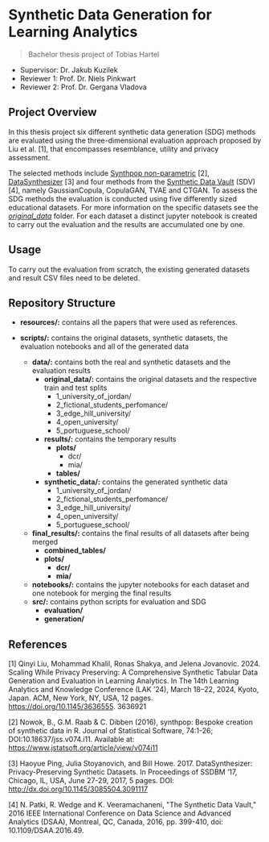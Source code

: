 # Synthetic Data Generation for Learning Analytics
> Bachelor thesis project of Tobias Hartel
- Supervisor: Dr. Jakub Kuzilek
- Reviewer 1: Prof. Dr. Niels Pinkwart
- Reviewer 2: Prof. Dr. Gergana Vladova

## Project Overview
In this thesis project six different synthetic data generation (SDG) methods are evaluated using the three-dimensional evaluation approach proposed by Liu et al. [1], that encompasses resemblance, utility and privacy assessment.

The selected methods include [Synthpop non-parametric](https://synthpop.org.uk/index.html) [2], [DataSynthesizer](https://pypi.org/project/DataSynthesizer/) [3] and four methods from the [Synthetic Data Vault](https://sdv.dev/) (SDV) [4], namely GaussianCopula, CopulaGAN, TVAE and CTGAN. To assess the SDG methods the evaluation is conducted using five differently sized educational datasets. For more information on the specific datasets see the [_original\_data_](https://gitlab.informatik.hu-berlin.de/cses_students/bt-tobias-hartel/-/tree/main/scripts/data/original_data?ref_type=heads) folder. For each dataset a distinct jupyter notebook is created to carry out the evaluation and the results are accumulated one by one. 

## Usage
To carry out the evaluation from scratch, the existing generated datasets and result CSV files need to be deleted.

## Repository Structure

- **resources/:**
contains all the papers that were used as references.

- **scripts/:**
contains the original datasets, synthetic datasets, the evaluation notebooks and all of the generated data
    - **data/:** contains both the real and synthetic datasets and the evaluation results
        - **original_data/:** contains the original datasets and the respective train and test splits
            - 1_university_of_jordan/
            - 2_fictional_students_perfomance/
            - 3_edge_hill_university/
            - 4_open_university/
            - 5_portuguese_school/
        - **results/:** contains the temporary results
            - **plots/**
                - dcr/
                - mia/
            - **tables/**
        - **synthetic_data/:** contains the generated synthetic data
            - 1_university_of_jordan/
            - 2_fictional_students_perfomance/
            - 3_edge_hill_university/
            - 4_open_university/
            - 5_portuguese_school/
    - **final_results/:** contains the final results of all datasets after being merged
        - **combined_tables/**
        - **plots/**
            - **dcr/** 
            - **mia/**
    - **notebooks/:** contains the jupyter notebooks for each dataset and one notebook for merging the final results
    - **src/:** contains python scripts for evaluation and SDG
        - **evaluation/**
        - **generation/**

## References
[1] Qinyi Liu, Mohammad Khalil, Ronas Shakya, and Jelena Jovanovic. 2024.
Scaling While Privacy Preserving: A Comprehensive Synthetic Tabular
Data Generation and Evaluation in Learning Analytics. In The 14th Learning
Analytics and Knowledge Conference (LAK ’24), March 18–22, 2024, Kyoto,
Japan. ACM, New York, NY, USA, 12 pages. https://doi.org/10.1145/3636555.
3636921

[2] Nowok, B., G.M. Raab & C. Dibben (2016), synthpop: Bespoke creation of synthetic data in R. Journal of Statistical Software, 74:1-26; DOI:10.18637/jss.v074.i11. Available at: https://www.jstatsoft.org/article/view/v074i11

[3] Haoyue Ping, Julia Stoyanovich, and Bill Howe. 2017. DataSynthesizer:
Privacy-Preserving Synthetic Datasets. In Proceedings of SSDBM ’17, Chicago,
IL, USA, June 27-29, 2017, 5 pages.
DOI: http://dx.doi.org/10.1145/3085504.3091117

[4] N. Patki, R. Wedge and K. Veeramachaneni, "The Synthetic Data Vault," 2016 IEEE International Conference on Data Science and Advanced Analytics (DSAA), Montreal, QC, Canada, 2016, pp. 399-410, doi: 10.1109/DSAA.2016.49.
